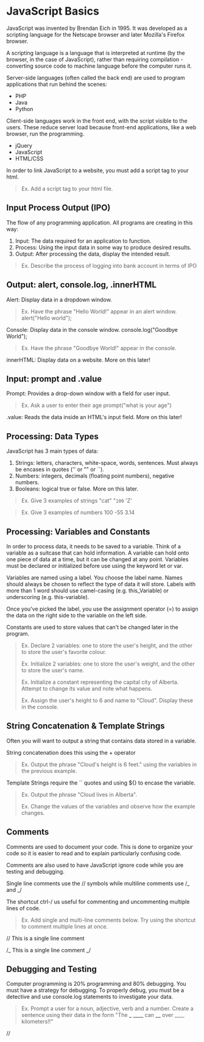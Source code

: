 # JavaScript Basics

JavaScript was invented by Brendan Eich in 1995. It was developed as a scripting language for the Netscape browser and later Mozilla's Firefox browser.

A scripting language is a language that is interpreted at runtime (by the browser, in the case of JavaScript), rather than requiring compilation - converting source code to machine language before the computer runs it.

Server-side languages (often called the back end) are used to program applications that run behind the scenes:

- PHP
- Java
- Python

Client-side languages work in the front end, with the script visible to the users. These reduce server load because front-end applications, like a web browser, run the programming.

- jQuery
- JavaScript
- HTML/CSS

In order to link JavaScript to a website, you must add a script tag to your html.

> Ex. Add a script tag to your html file.

<!-- > input:entering your username and password
> processing:check if the credentials are correct.
> output:site lets youin or tells you what you entered wrong info. -->

## Input Process Output (IPO)

The flow of any programming application. All programs are creating in this way:

1. Input: The data required for an application to function.
2. Process: Using the input data in some way to produce desired results.
3. Output: After processing the data, display the intended result.

> Ex. Describe the process of logging into bank account in terms of IPO

## Output: alert, console.log, .innerHTML

Alert: Display data in a dropdown window.

> Ex. Have the phrase "Hello World!" appear in an alert window.
> alert("Hello world");

Console: Display data in the console window.
console.log("Goodbye World");

> Ex. Have the phrase "Goodbye World!" appear in the console.

innerHTML: Display data on a website. More on this later!

## Input: prompt and .value

Prompt: Provides a drop-down window with a field for user input.

> Ex. Ask a user to enter their age
> prompt("what is your age")

.value: Reads the data inside an HTML's input field. More on this later!

## Processing: Data Types

JavaScript has 3 main types of data:

1. Strings: letters, characters, white-space, words, sentences. Must always be encases in quotes ('' or "" or ``).
2. Numbers: integers, decimals (floating point numbers), negative numbers.
3. Booleans: logical true or false. More on this later.

> Ex. Give 3 examples of strings
> "cat" "`100` 'Z'

> Ex. Give 3 examples of numbers
> 100 -55 3.14

## Processing: Variables and Constants

In order to process data, it needs to be saved to a variable. Think of a variable as a suitcase that can hold information. A variable can hold onto one piece of data at a time, but it can be changed at any point. Variables must be declared or initialized before use using the keyword let or var.

Variables are named using a label. You choose the label name. Names should always be chosen to reflect the type of data it will store. Labels with more than 1 word should use camel-casing (e.g. this_Variable) or underscoring (e.g. this-variable).

Once you've picked the label, you use the assignment operator (=) to assign the data on the right side to the variable on the left side.

Constants are used to store values that can't be changed later in the program.

> Ex. Declare 2 variables: one to store the user's height, and the other to store the user's favorite colour.
>
> Ex. Initialize 2 variables: one to store the user's weight, and the other to store the user's name.
>
> Ex. Initialize a constant representing the capital city of Alberta. Attempt to change its value and note what happens.
>
> Ex. Assign the user's height to 6 and name to "Cloud". Display these in the console.

## String Concatenation & Template Strings

Often you will want to output a string that contains data stored in a variable.

String concatenation does this using the + operator

> Ex. Output the phrase "Cloud's height is 6 feet." using the variables in the previous example.

Template Strings require the `` quotes and using ${} to encase the variable.

> Ex. Output the phrase "Cloud lives in Alberta".
>
> Ex. Change the values of the variables and observe how the example changes.

## Comments

Comments are used to document your code. This is done to organize your code so it is easier to read and to explain particularly confusing code.

Comments are also used to have JavaScript ignore code while you are testing and debugging.

Single line comments use the // symbols while multiline comments use /_ and _/

The shortcut ctrl-/ us useful for commenting and uncommenting multiple lines of code.

> Ex. Add single and multi-line comments below. Try using the shortcut to comment multiple lines at once.

// This is a single line comment

/_
This
is
a
single
line
comment
_/

## Debugging and Testing

Computer programming is 20% programming and 80% debugging. You must have a strategy for debugging. To properly debug, you must be a detective and use console.log statements to investigate your data.

> Ex. Prompt a user for a noun, adjective, verb and a number. Create a sentence using their data in the form "The **\_** **\_\_\_\_** can **\_\_** over \_\_\_\_ kilometers!!"

//
